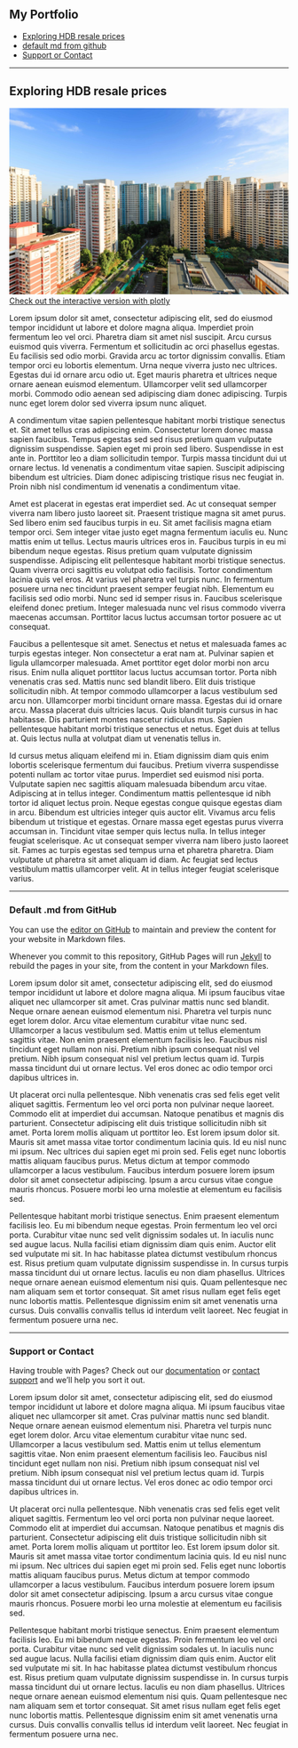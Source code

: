 

## My Portfolio
- [Exploring HDB resale prices](#exploring-hdb-resale-prices)
- [default md from github](#default-md-from-github)
- [Support or Contact](#support-or-contact)

---
<a id="exploring-hdb-resale-prices"> </a>

## Exploring HDB resale prices
![HDB](/images/HDB.jpg)
[Check out the interactive version with plotly](https://nbviewer.jupyter.org/github/samuel-lwl/samuel-lwl.github.io/blob/master/projects/analysis.ipynb)

Lorem ipsum dolor sit amet, consectetur adipiscing elit, sed do eiusmod tempor incididunt ut labore et dolore magna aliqua. Imperdiet proin fermentum leo vel orci. Pharetra diam sit amet nisl suscipit. Arcu cursus euismod quis viverra. Fermentum et sollicitudin ac orci phasellus egestas. Eu facilisis sed odio morbi. Gravida arcu ac tortor dignissim convallis. Etiam tempor orci eu lobortis elementum. Urna neque viverra justo nec ultrices. Egestas dui id ornare arcu odio ut. Eget mauris pharetra et ultrices neque ornare aenean euismod elementum. Ullamcorper velit sed ullamcorper morbi. Commodo odio aenean sed adipiscing diam donec adipiscing. Turpis nunc eget lorem dolor sed viverra ipsum nunc aliquet.

A condimentum vitae sapien pellentesque habitant morbi tristique senectus et. Sit amet tellus cras adipiscing enim. Consectetur lorem donec massa sapien faucibus. Tempus egestas sed sed risus pretium quam vulputate dignissim suspendisse. Sapien eget mi proin sed libero. Suspendisse in est ante in. Porttitor leo a diam sollicitudin tempor. Turpis massa tincidunt dui ut ornare lectus. Id venenatis a condimentum vitae sapien. Suscipit adipiscing bibendum est ultricies. Diam donec adipiscing tristique risus nec feugiat in. Proin nibh nisl condimentum id venenatis a condimentum vitae.

Amet est placerat in egestas erat imperdiet sed. Ac ut consequat semper viverra nam libero justo laoreet sit. Praesent tristique magna sit amet purus. Sed libero enim sed faucibus turpis in eu. Sit amet facilisis magna etiam tempor orci. Sem integer vitae justo eget magna fermentum iaculis eu. Nunc mattis enim ut tellus. Lectus mauris ultrices eros in. Faucibus turpis in eu mi bibendum neque egestas. Risus pretium quam vulputate dignissim suspendisse. Adipiscing elit pellentesque habitant morbi tristique senectus. Quam viverra orci sagittis eu volutpat odio facilisis. Tortor condimentum lacinia quis vel eros. At varius vel pharetra vel turpis nunc. In fermentum posuere urna nec tincidunt praesent semper feugiat nibh. Elementum eu facilisis sed odio morbi. Nunc sed id semper risus in. Faucibus scelerisque eleifend donec pretium. Integer malesuada nunc vel risus commodo viverra maecenas accumsan. Porttitor lacus luctus accumsan tortor posuere ac ut consequat.

Faucibus a pellentesque sit amet. Senectus et netus et malesuada fames ac turpis egestas integer. Non consectetur a erat nam at. Pulvinar sapien et ligula ullamcorper malesuada. Amet porttitor eget dolor morbi non arcu risus. Enim nulla aliquet porttitor lacus luctus accumsan tortor. Porta nibh venenatis cras sed. Mattis nunc sed blandit libero. Elit duis tristique sollicitudin nibh. At tempor commodo ullamcorper a lacus vestibulum sed arcu non. Ullamcorper morbi tincidunt ornare massa. Egestas dui id ornare arcu. Massa placerat duis ultricies lacus. Quis blandit turpis cursus in hac habitasse. Dis parturient montes nascetur ridiculus mus. Sapien pellentesque habitant morbi tristique senectus et netus. Eget duis at tellus at. Quis lectus nulla at volutpat diam ut venenatis tellus in.

Id cursus metus aliquam eleifend mi in. Etiam dignissim diam quis enim lobortis scelerisque fermentum dui faucibus. Pretium viverra suspendisse potenti nullam ac tortor vitae purus. Imperdiet sed euismod nisi porta. Vulputate sapien nec sagittis aliquam malesuada bibendum arcu vitae. Adipiscing at in tellus integer. Condimentum mattis pellentesque id nibh tortor id aliquet lectus proin. Neque egestas congue quisque egestas diam in arcu. Bibendum est ultricies integer quis auctor elit. Vivamus arcu felis bibendum ut tristique et egestas. Ornare massa eget egestas purus viverra accumsan in. Tincidunt vitae semper quis lectus nulla. In tellus integer feugiat scelerisque. Ac ut consequat semper viverra nam libero justo laoreet sit. Fames ac turpis egestas sed tempus urna et pharetra pharetra. Diam vulputate ut pharetra sit amet aliquam id diam. Ac feugiat sed lectus vestibulum mattis ullamcorper velit. At in tellus integer feugiat scelerisque varius.

---

<a id="default-md-from-github"> </a>

### Default .md from GitHub
You can use the [editor on GitHub](https://github.com/samuel-lwl/samuel-lwl.github.io/edit/master/README.md) to maintain and preview the content for your website in Markdown files.

Whenever you commit to this repository, GitHub Pages will run [Jekyll](https://jekyllrb.com/) to rebuild the pages in your site, from the content in your Markdown files.


Lorem ipsum dolor sit amet, consectetur adipiscing elit, sed do eiusmod tempor incididunt ut labore et dolore magna aliqua. Mi ipsum faucibus vitae aliquet nec ullamcorper sit amet. Cras pulvinar mattis nunc sed blandit. Neque ornare aenean euismod elementum nisi. Pharetra vel turpis nunc eget lorem dolor. Arcu vitae elementum curabitur vitae nunc sed. Ullamcorper a lacus vestibulum sed. Mattis enim ut tellus elementum sagittis vitae. Non enim praesent elementum facilisis leo. Faucibus nisl tincidunt eget nullam non nisi. Pretium nibh ipsum consequat nisl vel pretium. Nibh ipsum consequat nisl vel pretium lectus quam id. Turpis massa tincidunt dui ut ornare lectus. Vel eros donec ac odio tempor orci dapibus ultrices in.

Ut placerat orci nulla pellentesque. Nibh venenatis cras sed felis eget velit aliquet sagittis. Fermentum leo vel orci porta non pulvinar neque laoreet. Commodo elit at imperdiet dui accumsan. Natoque penatibus et magnis dis parturient. Consectetur adipiscing elit duis tristique sollicitudin nibh sit amet. Porta lorem mollis aliquam ut porttitor leo. Est lorem ipsum dolor sit. Mauris sit amet massa vitae tortor condimentum lacinia quis. Id eu nisl nunc mi ipsum. Nec ultrices dui sapien eget mi proin sed. Felis eget nunc lobortis mattis aliquam faucibus purus. Metus dictum at tempor commodo ullamcorper a lacus vestibulum. Faucibus interdum posuere lorem ipsum dolor sit amet consectetur adipiscing. Ipsum a arcu cursus vitae congue mauris rhoncus. Posuere morbi leo urna molestie at elementum eu facilisis sed.

Pellentesque habitant morbi tristique senectus. Enim praesent elementum facilisis leo. Eu mi bibendum neque egestas. Proin fermentum leo vel orci porta. Curabitur vitae nunc sed velit dignissim sodales ut. In iaculis nunc sed augue lacus. Nulla facilisi etiam dignissim diam quis enim. Auctor elit sed vulputate mi sit. In hac habitasse platea dictumst vestibulum rhoncus est. Risus pretium quam vulputate dignissim suspendisse in. In cursus turpis massa tincidunt dui ut ornare lectus. Iaculis eu non diam phasellus. Ultrices neque ornare aenean euismod elementum nisi quis. Quam pellentesque nec nam aliquam sem et tortor consequat. Sit amet risus nullam eget felis eget nunc lobortis mattis. Pellentesque dignissim enim sit amet venenatis urna cursus. Duis convallis convallis tellus id interdum velit laoreet. Nec feugiat in fermentum posuere urna nec.

---

<a id="support-or-contact"> </a>

### Support or Contact

Having trouble with Pages? Check out our [documentation](https://docs.github.com/categories/github-pages-basics/) or [contact support](https://support.github.com/contact) and we’ll help you sort it out.

Lorem ipsum dolor sit amet, consectetur adipiscing elit, sed do eiusmod tempor incididunt ut labore et dolore magna aliqua. Mi ipsum faucibus vitae aliquet nec ullamcorper sit amet. Cras pulvinar mattis nunc sed blandit. Neque ornare aenean euismod elementum nisi. Pharetra vel turpis nunc eget lorem dolor. Arcu vitae elementum curabitur vitae nunc sed. Ullamcorper a lacus vestibulum sed. Mattis enim ut tellus elementum sagittis vitae. Non enim praesent elementum facilisis leo. Faucibus nisl tincidunt eget nullam non nisi. Pretium nibh ipsum consequat nisl vel pretium. Nibh ipsum consequat nisl vel pretium lectus quam id. Turpis massa tincidunt dui ut ornare lectus. Vel eros donec ac odio tempor orci dapibus ultrices in.

Ut placerat orci nulla pellentesque. Nibh venenatis cras sed felis eget velit aliquet sagittis. Fermentum leo vel orci porta non pulvinar neque laoreet. Commodo elit at imperdiet dui accumsan. Natoque penatibus et magnis dis parturient. Consectetur adipiscing elit duis tristique sollicitudin nibh sit amet. Porta lorem mollis aliquam ut porttitor leo. Est lorem ipsum dolor sit. Mauris sit amet massa vitae tortor condimentum lacinia quis. Id eu nisl nunc mi ipsum. Nec ultrices dui sapien eget mi proin sed. Felis eget nunc lobortis mattis aliquam faucibus purus. Metus dictum at tempor commodo ullamcorper a lacus vestibulum. Faucibus interdum posuere lorem ipsum dolor sit amet consectetur adipiscing. Ipsum a arcu cursus vitae congue mauris rhoncus. Posuere morbi leo urna molestie at elementum eu facilisis sed.

Pellentesque habitant morbi tristique senectus. Enim praesent elementum facilisis leo. Eu mi bibendum neque egestas. Proin fermentum leo vel orci porta. Curabitur vitae nunc sed velit dignissim sodales ut. In iaculis nunc sed augue lacus. Nulla facilisi etiam dignissim diam quis enim. Auctor elit sed vulputate mi sit. In hac habitasse platea dictumst vestibulum rhoncus est. Risus pretium quam vulputate dignissim suspendisse in. In cursus turpis massa tincidunt dui ut ornare lectus. Iaculis eu non diam phasellus. Ultrices neque ornare aenean euismod elementum nisi quis. Quam pellentesque nec nam aliquam sem et tortor consequat. Sit amet risus nullam eget felis eget nunc lobortis mattis. Pellentesque dignissim enim sit amet venenatis urna cursus. Duis convallis convallis tellus id interdum velit laoreet. Nec feugiat in fermentum posuere urna nec.
